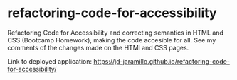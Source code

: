 # refactoring-code-for-accessibility
Refactoring Code for Accessibility and correcting semantics in HTML and CSS (Bootcamp Homework), making the code accesible for all. 
See my comments of the changes made on the HTMl and CSS pages. 

Link to deployed application: https://jd-jaramillo.github.io/refactoring-code-for-accessibility/ 
